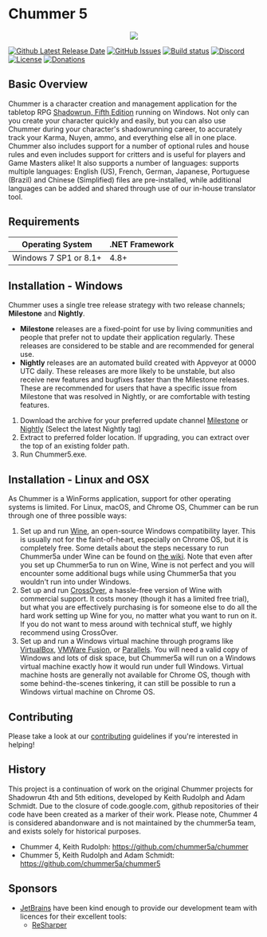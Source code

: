 <p align="center"><h1>Chummer 5</h1></p>
<p align="center"><img src="https://i.ibb.co/y0WC3j9/logo.png"></p>

[![Github Latest Release Date](https://img.shields.io/github/release-date/chummer5a/chummer5a?label=Latest%20Milestone%20Release)](https://github.com/chummer5a/chummer5a/releases/latest)
[![GitHub Issues](https://img.shields.io/github/issues/chummer5a/chummer5a.svg)](https://github.com/chummer5a/chummer5a/issues)
[![Build status](https://ci.appveyor.com/api/projects/status/wf0jbqd5xp05s4hs?svg=true)](https://ci.appveyor.com/project/chummer5a/chummer5a)
[![Discord](https://img.shields.io/discord/365227581018079232?label=discord)](https://discord.gg/8FKUPjTX2w)
[![License](https://img.shields.io/github/license/chummer5a/chummer5a)](https://www.gnu.org/licenses/gpl-3.0.html)
[![Donations](https://img.shields.io/badge/buy%20me%20a%20coffee-donate-yellow.svg)](https://ko-fi.com/Z8Z7IP4E)

## Basic Overview

Chummer is a character creation and management application for the tabletop RPG [Shadowrun, Fifth Edition](https://www.shadowruntabletop.com/products-page/getting-started/shadowrun-fifth-edition) running on Windows. Not only can you create your character quickly and easily, but you can also use Chummer during your character's shadowrunning career, to accurately track your Karma, Nuyen, ammo, and everything else all in one place. Chummer also includes support for a number of optional rules and house rules and even includes support for critters and is useful for players and Game Masters alike! It also supports a number of languages: supports multiple languages: English (US), French, German, Japanese, Portuguese (Brazil) and Chinese (Simplified) files are pre-installed, while additional languages can be added and shared through use of our in-house translator tool.

## Requirements
| Operating System | .NET Framework |
| --- | --- |
| Windows 7 SP1 or 8.1+ | 4.8+ |

## Installation - Windows

Chummer uses a single tree release strategy with two release channels; **Milestone** and **Nightly**.

* **Milestone** releases are a fixed-point for use by living communities and people that prefer not to update their application regularly. These releases are considered to be stable and are recommended for general use. 
* **Nightly** releases are an automated build created with Appveyor at 0000 UTC daily. These releases are more likely to be unstable, but also receive new features and bugfixes faster than the Milestone releases. These are recommended for users that have a specific issue from Milestone that was resolved in Nightly, or are comfortable with testing features. 

1. Download the archive for your preferred update channel [Milestone](https://github.com/chummer5a/chummer5a/releases/latest) or [Nightly](https://github.com/chummer5a/chummer5a/releases) (Select the latest Nightly tag)
2. Extract to preferred folder location. If upgrading, you can extract over the top of an existing folder path.
3. Run Chummer5.exe.

## Installation - Linux and OSX

As Chummer is a WinForms application, support for other operating systems is limited. For Linux, macOS, and Chrome OS, Chummer can be run through one of three possible ways:

1. Set up and run [Wine](https://www.winehq.org/), an open-source Windows compatibility layer. This is usually not for the faint-of-heart, especially on Chrome OS, but it is completely free. Some details about the steps necessary to run Chummer5a under Wine can be found on [the wiki](https://github.com/chummer5a/chummer5a/wiki#installation). Note that even after you set up Chummer5a to run on Wine, Wine is not perfect and you will encounter some additional bugs while using Chummer5a that you wouldn't run into under Windows.
2. Set up and run [CrossOver](https://www.codeweavers.com/crossover), a hassle-free version of Wine with commercial support. It costs money (though it has a limited free trial), but what you are effectively purchasing is for someone else to do all the hard work setting up Wine for you, no matter what you want to run on it. If you do not want to mess around with technical stuff, we highly recommend using CrossOver.
3. Set up and run a Windows virtual machine through programs like [VirtualBox](https://www.virtualbox.org/), [VMWare Fusion](https://www.vmware.com/products/fusion.html), or [Parallels](https://www.parallels.com/). You will need a valid copy of Windows and lots of disk space, but Chummer5a will run on a Windows virtual machine exactly how it would run under full Windows. Virtual machine hosts are generally not available for Chrome OS, though with some behind-the-scenes tinkering, it can still be possible to run a Windows virtual machine on Chrome OS.

## Contributing

Please take a look at our [contributing](https://github.com/chummer5a/chummer5a/blob/master/CONTRIBUTING.md) guidelines if you're interested in helping!

## History

This project is a continuation of work on the original Chummer projects for Shadowrun 4th and 5th editions, developed by Keith Rudolph and Adam Schmidt. Due to the closure of code.google.com, github repositories of their code have been created as a marker of their work. Please note, Chummer 4 is considered abandonware and is not maintained by the chummer5a team, and exists solely for historical purposes.

* Chummer 4, Keith Rudolph: https://github.com/chummer5a/chummer
* Chummer 5, Keith Rudolph and Adam Schmidt: https://github.com/chummer5a/chummer5

## Sponsors

* [JetBrains](http://www.jetbrains.com/) have been kind enough to provide our development team with licences for their excellent tools:
    * [ReSharper](http://www.jetbrains.com/resharper/)
